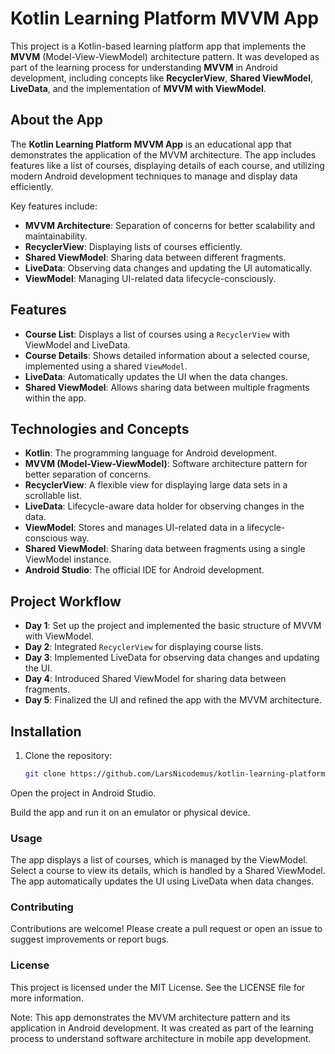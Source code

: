 # Kotlin Learning Platform MVVM App

This project is a Kotlin-based learning platform app that implements the **MVVM** (Model-View-ViewModel) architecture pattern. It was developed as part of the learning process for understanding **MVVM** in Android development, including concepts like **RecyclerView**, **Shared ViewModel**, **LiveData**, and the implementation of **MVVM with ViewModel**.

## About the App

The **Kotlin Learning Platform MVVM App** is an educational app that demonstrates the application of the MVVM architecture. The app includes features like a list of courses, displaying details of each course, and utilizing modern Android development techniques to manage and display data efficiently.

Key features include:
- **MVVM Architecture**: Separation of concerns for better scalability and maintainability.
- **RecyclerView**: Displaying lists of courses efficiently.
- **Shared ViewModel**: Sharing data between different fragments.
- **LiveData**: Observing data changes and updating the UI automatically.
- **ViewModel**: Managing UI-related data lifecycle-consciously.

## Features

- **Course List**: Displays a list of courses using a `RecyclerView` with ViewModel and LiveData.
- **Course Details**: Shows detailed information about a selected course, implemented using a shared `ViewModel`.
- **LiveData**: Automatically updates the UI when the data changes.
- **Shared ViewModel**: Allows sharing data between multiple fragments within the app.

## Technologies and Concepts

- **Kotlin**: The programming language for Android development.
- **MVVM (Model-View-ViewModel)**: Software architecture pattern for better separation of concerns.
- **RecyclerView**: A flexible view for displaying large data sets in a scrollable list.
- **LiveData**: Lifecycle-aware data holder for observing changes in the data.
- **ViewModel**: Stores and manages UI-related data in a lifecycle-conscious way.
- **Shared ViewModel**: Sharing data between fragments using a single ViewModel instance.
- **Android Studio**: The official IDE for Android development.

## Project Workflow

- **Day 1**: Set up the project and implemented the basic structure of MVVM with ViewModel.
- **Day 2**: Integrated `RecyclerView` for displaying course lists.
- **Day 3**: Implemented LiveData for observing data changes and updating the UI.
- **Day 4**: Introduced Shared ViewModel for sharing data between fragments.
- **Day 5**: Finalized the UI and refined the app with the MVVM architecture.

## Installation

1. Clone the repository:
   ```bash
   git clone https://github.com/LarsNicodemus/kotlin-learning-platform-mvvm-app.git
Open the project in Android Studio.

Build the app and run it on an emulator or physical device.

### Usage
The app displays a list of courses, which is managed by the ViewModel.
Select a course to view its details, which is handled by a Shared ViewModel.
The app automatically updates the UI using LiveData when data changes.

### Contributing
Contributions are welcome! Please create a pull request or open an issue to suggest improvements or report bugs.

### License
This project is licensed under the MIT License. See the LICENSE file for more information.

Note: This app demonstrates the MVVM architecture pattern and its application in Android development. It was created as part of the learning process to understand software architecture in mobile app development.
